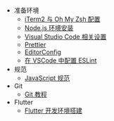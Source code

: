 * 准备环境
  * [iTerm2 与 Oh My Zsh 配置](environment/iterm2)
  * [Node.js 环境安装](environment/node)
  * [Visual Studio Code 相关设置](environment/vscode)
  * [Prettier](environment/prettier)
  * [EditorConfig](environment/editor-config)
  * [在 VSCode 中配置 ESLint](environment/vscode-eslint)
* 规范
  * [JavaScript 规范](guide/javascript)
* Git
  * [Git 教程](git/git)
* Flutter
  * [Flutter 开发环境搭建](flutter/environment)
